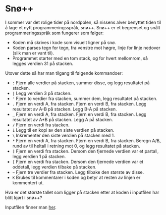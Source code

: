 # Snø++

I sommer var det rolige tider på nordpolen, så nissens alver benyttet tiden til å lage et nytt programmeringsspråk, snø++. Snø++ er et begrenset og snålt programmeringsspråk som fungerer som følger:
  
- Koden må skrives i kode som visuelt ligner på snø.
- Koden parses tegn for tegn, fra venstre mot høgre, linje for linje nedover (slik man er vant til).
- Programmet starter med en tom stack, og for hvert mellomrom, så legges verdien 31 på stacken.

Utover dette så har man tilgang til følgende kommandoer:

- `:` Fjern alle verdier på stacken, summer disse, og legg resultatet på stacken.
- `|` Legg verdien 3 på stacken.
- `'` Fjern to verdier fra stacken, summer dem, legg resultatet på stacken.
- `.` Fjern en verdi A, fra stacken. Fjern en verdi B, fra stacken. Legg resultatet av A-B på stacken. Legg B-A på stacken.
- `_` Fjern en verdi A, fra stacken. Fjern en verdi B, fra stacken. Legg resultatet av A*B på stacken. Legg A på stacken.
- `/` Fjern en verdi fra stacken.
- `i` Legg til en kopi av den siste verdien på stacken.
- `\` Inkrementer den siste verdien på stacken med 1.
- `*` Fjern en verdi A, fra stacken. Fjern en verdi B, fra stacken. Beregn A/B, rund av til heltall i retning mot 0, og legg resultatet på stacken.
- `]` Fjern en verdi fra stacken. Dersom den fjernede verdien var et partall, legg verdien 1 på stacken.
- `[` Fjern en verdi fra stacken. Dersom den fjernede verdien var et oddetall, legg verdien tilbake på stacken.
- `~` Fjern tre verdier fra stacken. Legg tilbake den største av disse.
- `K` Brukes til kommentarer i koden og betyr at resten av linjen er kommentert ut.

Hva er det største tallet som ligger på stacken etter at koden i inputfilen har blitt kjørt i snø++?

Inputfilen finner man [her](https://s3-eu-west-1.amazonaws.com/knowit-julekalender-2018/input.spp).